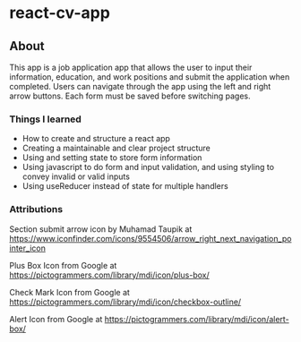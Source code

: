 # react-cv-app

## About

This app is a job application app that allows the user to input their information, education, and work positions and submit the application when completed.
Users can navigate through the app using the left and right arrow buttons.
Each form must be saved before switching pages.

### Things I learned

- How to create and structure a react app
- Creating a maintainable and clear project structure
- Using and setting state to store form information
- Using javascript to do form and input validation, and using styling to convey invalid or valid inputs
- Using useReducer instead of state for multiple handlers

### Attributions

Section submit arrow icon by Muhamad Taupik at https://www.iconfinder.com/icons/9554506/arrow_right_next_navigation_pointer_icon

Plus Box Icon from Google at https://pictogrammers.com/library/mdi/icon/plus-box/

Check Mark Icon from Google at https://pictogrammers.com/library/mdi/icon/checkbox-outline/

Alert Icon from Google at https://pictogrammers.com/library/mdi/icon/alert-box/
